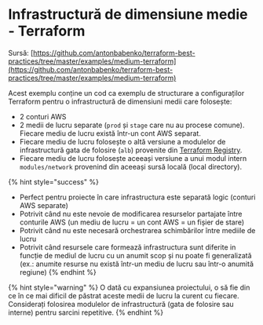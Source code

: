 # Infrastructură de dimensiune medie - Terraform

Sursă: [https://github.com/antonbabenko/terraform-best-practices/tree/master/examples/medium-terraform](https://github.com/antonbabenko/terraform-best-practices/tree/master/examples/medium-terraform)

Acest exemplu conține un cod ca exemplu de structurare a configuraților Terraform pentru o infrastructură de dimensiuni medii care folosește:

* 2 conturi AWS&#x20;
* 2 medii de lucru separate (`prod` și `stage` care nu au procese comune). Fiecare mediu de lucru există într-un cont AWS separat.
* Fiecare mediu de lucru folosește o altă versiune a modulelor de infrastructură gata de folosire (`alb`) provenite din [Terraform Registry](https://registry.terraform.io/).
* Fiecare mediu de lucru folosește aceeași versiune a unui modul intern `modules/network` provenind din aceeași sursă locală (local directory).

{% hint style="success" %}
* Perfect pentru proiecte în care infrastructura este separată logic (conturi AWS separate)
* Potrivit când nu este nevoie de modificarea resurselor partajate între conturile AWS (un mediu de lucru = un cont AWS = un fișier de stare)
* Potrivit când nu este necesară orchestrarea schimbărilor între mediile de lucru
* Potrivit când resursele care formează infrastructura sunt diferite in funcție de mediul de lucru cu un anumit scop și nu poate fi generalizată (ex.: anumite resurse nu există într-un mediu de lucru sau într-o anumită regiune)
{% endhint %}

{% hint style="warning" %}
O dată cu expansiunea proiectului, o să fie din ce în ce mai dificil de păstrat aceste medii de lucru la curent cu fiecare. Considerați folosirea modulelor de infrastructură (gata de folosire sau interne) pentru sarcini repetitive.
{% endhint %}

##
